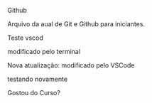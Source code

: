 Github

Arquivo da aual de Git e Github para iniciantes.
 

Teste vscod 

modificado pelo terminal

Nova atualização: modificado pelo VSCode


testando novamente

Gostou do Curso?
